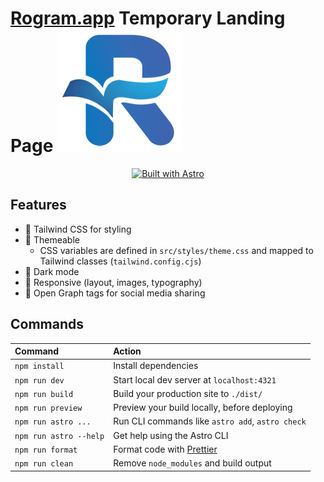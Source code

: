 # [Rogram.app](https://rogram.app) Temporary Landing Page <picture>![./src/assets/rogram-logo-200x200.png](./src/assets/rogram-logo-200x200.png)</picture>



<div align="center">

[![Built with Astro](https://astro.badg.es/v2/built-with-astro/small.svg)](https://astro.build)

</div>



## Features

- 💨 Tailwind CSS for styling
- 🎨 Themeable
  - CSS variables are defined in `src/styles/theme.css` and mapped to Tailwind classes (`tailwind.config.cjs`)
- 🌙 Dark mode
- 📱 Responsive (layout, images, typography)
- 🔗 Open Graph tags for social media sharing


## Commands

| Command                | Action                                            |
| :--------------------- | :------------------------------------------------ |
| `npm install`          | Install dependencies                              |
| `npm run dev`          | Start local dev server at `localhost:4321`        |
| `npm run build`        | Build your production site to `./dist/`           |
| `npm run preview`      | Preview your build locally, before deploying      |
| `npm run astro ...`    | Run CLI commands like `astro add`, `astro check`  |
| `npm run astro --help` | Get help using the Astro CLI                      |
| `npm run format`       | Format code with [Prettier](https://prettier.io/) |
| `npm run clean`        | Remove `node_modules` and build output            |




